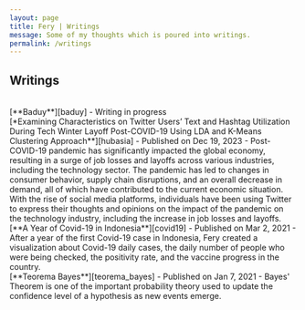 ```yaml
---
layout: page
title: Fery | Writings
message: Some of my thoughts which is poured into writings.
permalink: /writings
---
```


<h2>Writings</h2>

<br>
[**Baduy**][baduy]
- Writing in progress

<br>
[*Examining Characteristics on Twitter Users’ Text and Hashtag Utilization During Tech Winter Layoff Post-COVID-19 Using LDA and K-Means Clustering Approach**][hubasia] - Published on Dec 19, 2023
- Post-COVID-19 pandemic has significantly impacted the global economy, resulting in a surge of job losses and layoffs across various industries, including the technology sector. The pandemic has led to changes in consumer behavior, supply chain disruptions, and an overall decrease in demand, all of which have contributed to the current economic situation. With the rise of social media platforms, individuals have been using Twitter to express their thoughts and opinions on the impact of the pandemic on the technology industry, including the increase in job losses and layoffs.
[**A Year of Covid-19 in Indonesia**][covid19] - Published on Mar 2, 2021
- After a year of the first Covid-19 case in Indonesia, Fery created a visualization about Covid-19 daily cases, the daily number of people who were being checked, the positivity rate, and the vaccine progress in the country.

<br>
[**Teorema Bayes**][teorema_bayes] - Published on Jan 7, 2021
- Bayes' Theorem is one of the important probability theory used to update the confidence level of a hypothesis as new events emerge.


<br>


[teorema_bayes]: https://imfery.medium.com/teorema-bayes-54448b6221b1
[covid19]: https://imfery.medium.com/a-year-of-covid-19-in-indonesia-ce4c851de2dc
[hubasia]: https://scholarhub.ui.ac.id/hubsasia/vol27/iss2/5/
[baduy]: https://imfery.github.io/writings/baduy
